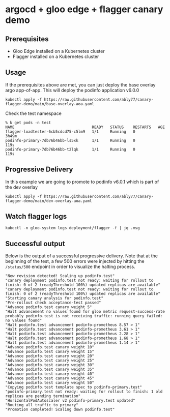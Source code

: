 # argocd + gloo edge + flagger canary demo

## Prerequisites
- Gloo Edge installed on a Kubernetes cluster
- Flagger installed on a Kubernetes cluster

## Usage
If the prerequisites above are met, you can just deploy the base overlay argo app-of-app. This will deploy the podinfo application v6.0.0
```
kubectl apply -f https://raw.githubusercontent.com/ably77/canary-flagger-demo/main/base-overlay-aoa.yaml
```

Check the test namespace
```
% k get pods -n test
NAME                                  READY   STATUS    RESTARTS   AGE
flagger-loadtester-6cb5cdcd75-c5lm9   1/1     Running   0          3h49m
podinfo-primary-7db76b46bb-ls5xk      1/1     Running   0          119s
podinfo-primary-7db76b46bb-t2lqk      1/1     Running   0          119s
```

## Progressive Delivery
In this example we are going to promote to podinfo v6.0.1 which is part of the dev overlay
```
kubectl apply -f https://raw.githubusercontent.com/ably77/canary-flagger-demo/main/dev-overlay-aoa.yaml
```

## Watch flagger logs
```
kubectl -n gloo-system logs deployment/flagger -f | jq .msg
```

## Successful output
Below is the output of a successful progressive delivery. Note that at the beginning of the test, a few 500 errors were injected by hitting the `/status/500` endpoint in order to visualize the halting process. 
```
"New revision detected! Scaling up podinfo.test"
"canary deployment podinfo.test not ready: waiting for rollout to finish: 0 of 2 (readyThreshold 100%) updated replicas are available"
"canary deployment podinfo.test not ready: waiting for rollout to finish: 0 of 2 (readyThreshold 100%) updated replicas are available"
"Starting canary analysis for podinfo.test"
"Pre-rollout check acceptance-test passed"
"Advance podinfo.test canary weight 5"
"Halt advancement no values found for gloo metric request-success-rate probably podinfo.test is not receiving traffic: running query failed: no values found"
"Halt podinfo.test advancement podinfo-prometheus 8.57 > 1"
"Halt podinfo.test advancement podinfo-prometheus 3.61 > 1"
"Halt podinfo.test advancement podinfo-prometheus 2.28 > 1"
"Halt podinfo.test advancement podinfo-prometheus 1.68 > 1"
"Halt podinfo.test advancement podinfo-prometheus 1.14 > 1"
"Advance podinfo.test canary weight 10"
"Advance podinfo.test canary weight 15"
"Advance podinfo.test canary weight 20"
"Advance podinfo.test canary weight 25"
"Advance podinfo.test canary weight 30"
"Advance podinfo.test canary weight 35"
"Advance podinfo.test canary weight 40"
"Advance podinfo.test canary weight 45"
"Advance podinfo.test canary weight 50"
"Copying podinfo.test template spec to podinfo-primary.test"
"podinfo-primary.test not ready: waiting for rollout to finish: 1 old replicas are pending termination"
"HorizontalPodAutoscaler v2 podinfo-primary.test updated"
"Routing all traffic to primary"
"Promotion completed! Scaling down podinfo.test"
```